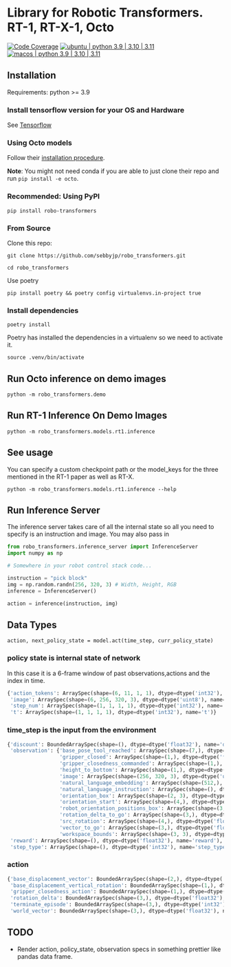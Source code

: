 # Library for Robotic Transformers. RT-1, RT-X-1, Octo

[![Code Coverage](https://codecov.io/gh/sebbyjp/dgl_ros/branch/code_cov/graph/badge.svg?token=9225d677-c4f2-4607-a9dd-8c22446f13bc)](https://codecov.io/gh/sebbyjp/dgl_ros)
[![ubuntu | python 3.9 | 3.10 | 3.11](https://github.com/sebbyjp/robo_transformers/actions/workflows/ubuntu.yml/badge.svg)](https://github.com/sebbyjp/robo_transformers/actions/workflows/ubuntu.yml)
[![macos | python 3.9 | 3.10 | 3.11](https://github.com/sebbyjp/robo_transformers/actions/workflows/macos.yml/badge.svg)](https://github.com/sebbyjp/robo_transformers/actions/workflows/macos.yml)

## Installation

Requirements:
python >= 3.9

### Install tensorflow version for your OS and Hardware

See [Tensorflow](https://www.tensorflow.org/install)

### Using Octo models

Follow their [installation procedure](https://github.com/octo-models/octo).

**Note**: You might not need conda if you are able to just clone their repo and run `pip install -e octo`.

### Recommended: Using PyPI

`pip install robo-transformers`

### From Source

Clone this repo:

`git clone https://github.com/sebbyjp/robo_transformers.git`

`cd robo_transformers`

Use poetry

`pip install poetry && poetry config virtualenvs.in-project true`

### Install dependencies

`poetry install`

Poetry has installed the dependencies in a virtualenv so we need to activate it.

`source .venv/bin/activate`

## Run Octo inference on demo images

`python -m robo_transformers.demo`
  
## Run RT-1 Inference On Demo Images

`python -m robo_transformers.models.rt1.inference`

## See usage

You can specify a custom checkpoint path or the model_keys for the three mentioned in the RT-1 paper as well as RT-X.

`python -m robo_transformers.models.rt1.inference --help`

## Run Inference Server

The inference server takes care of all the internal state so all you need to specify is an instruction and image. You may also pass in 

```python
from robo_transformers.inference_server import InferenceServer
import numpy as np

# Somewhere in your robot control stack code...

instruction = "pick block"
img = np.random.randn(256, 320, 3) # Width, Height, RGB
inference = InferenceServer()

action = inference(instruction, img)
```

## Data Types

`action, next_policy_state = model.act(time_step, curr_policy_state)`

### policy state is internal state of network

In this case it is a 6-frame window of past observations,actions and the index in time.

```python
{'action_tokens': ArraySpec(shape=(6, 11, 1, 1), dtype=dtype('int32'), name='action_tokens'),
 'image': ArraySpec(shape=(6, 256, 320, 3), dtype=dtype('uint8'), name='image'),
 'step_num': ArraySpec(shape=(1, 1, 1, 1), dtype=dtype('int32'), name='step_num'),
 't': ArraySpec(shape=(1, 1, 1, 1), dtype=dtype('int32'), name='t')}
 ```

### time_step is the input from the environment

```python
{'discount': BoundedArraySpec(shape=(), dtype=dtype('float32'), name='discount', minimum=0.0, maximum=1.0),
 'observation': {'base_pose_tool_reached': ArraySpec(shape=(7,), dtype=dtype('float32'), name='base_pose_tool_reached'),
                 'gripper_closed': ArraySpec(shape=(1,), dtype=dtype('float32'), name='gripper_closed'),
                 'gripper_closedness_commanded': ArraySpec(shape=(1,), dtype=dtype('float32'), name='gripper_closedness_commanded'),
                 'height_to_bottom': ArraySpec(shape=(1,), dtype=dtype('float32'), name='height_to_bottom'),
                 'image': ArraySpec(shape=(256, 320, 3), dtype=dtype('uint8'), name='image'),
                 'natural_language_embedding': ArraySpec(shape=(512,), dtype=dtype('float32'), name='natural_language_embedding'),
                 'natural_language_instruction': ArraySpec(shape=(), dtype=dtype('O'), name='natural_language_instruction'),
                 'orientation_box': ArraySpec(shape=(2, 3), dtype=dtype('float32'), name='orientation_box'),
                 'orientation_start': ArraySpec(shape=(4,), dtype=dtype('float32'), name='orientation_in_camera_space'),
                 'robot_orientation_positions_box': ArraySpec(shape=(3, 3), dtype=dtype('float32'), name='robot_orientation_positions_box'),
                 'rotation_delta_to_go': ArraySpec(shape=(3,), dtype=dtype('float32'), name='rotation_delta_to_go'),
                 'src_rotation': ArraySpec(shape=(4,), dtype=dtype('float32'), name='transform_camera_robot'),
                 'vector_to_go': ArraySpec(shape=(3,), dtype=dtype('float32'), name='vector_to_go'),
                 'workspace_bounds': ArraySpec(shape=(3, 3), dtype=dtype('float32'), name='workspace_bounds')},
 'reward': ArraySpec(shape=(), dtype=dtype('float32'), name='reward'),
 'step_type': ArraySpec(shape=(), dtype=dtype('int32'), name='step_type')}
 ```

### action

```python
{'base_displacement_vector': BoundedArraySpec(shape=(2,), dtype=dtype('float32'), name='base_displacement_vector', minimum=-1.0, maximum=1.0),
 'base_displacement_vertical_rotation': BoundedArraySpec(shape=(1,), dtype=dtype('float32'), name='base_displacement_vertical_rotation', minimum=-3.1415927410125732, maximum=3.1415927410125732),
 'gripper_closedness_action': BoundedArraySpec(shape=(1,), dtype=dtype('float32'), name='gripper_closedness_action', minimum=-1.0, maximum=1.0),
 'rotation_delta': BoundedArraySpec(shape=(3,), dtype=dtype('float32'), name='rotation_delta', minimum=-1.5707963705062866, maximum=1.5707963705062866),
 'terminate_episode': BoundedArraySpec(shape=(3,), dtype=dtype('int32'), name='terminate_episode', minimum=0, maximum=1),
 'world_vector': BoundedArraySpec(shape=(3,), dtype=dtype('float32'), name='world_vector', minimum=-1.0, maximum=1.0)}
 ```

## TODO

- Render action, policy_state, observation specs in something prettier like pandas data frame.
